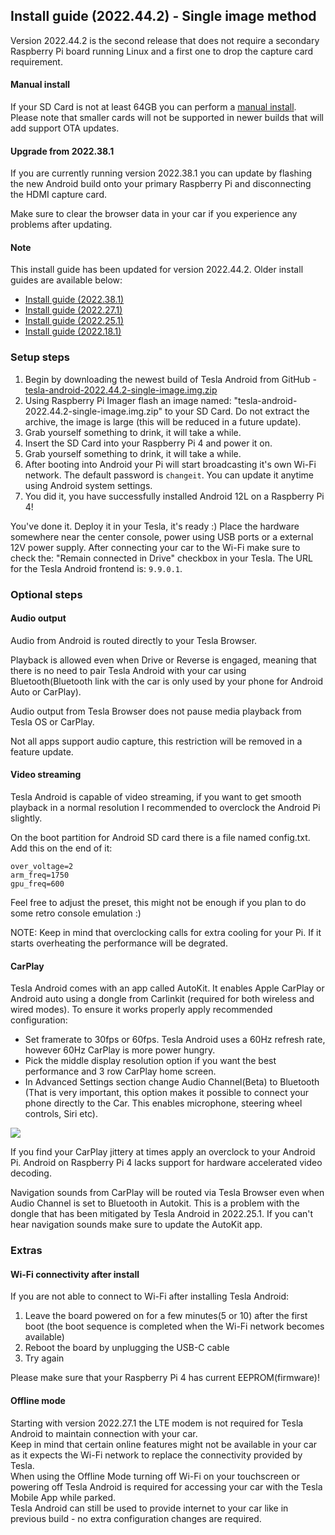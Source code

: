 ## Install guide (2022.44.2) - Single image method

Version 2022.44.2 is the second release that does not require a secondary Raspberry Pi board running Linux and a first one to drop the capture card requirement.

#### Manual install

If your SD Card is not at least 64GB you can perform a [manual install](/install-guide-full). Please note that smaller cards will not be supported in newer builds that will add support OTA updates.

#### Upgrade from 2022.38.1

If you are currently running version 2022.38.1 you can update by flashing the new Android build onto your primary Raspberry Pi and disconnecting the HDMI capture card.

Make sure to clear the browser data in your car if you experience any problems after updating.

#### Note

This install guide has been updated for version 2022.44.2. Older install guides are available below:
- [Install guide (2022.38.1)](/install-guide-2022-38-1)
- [Install guide (2022.27.1)](/install-guide-2022-27-1)
- [Install guide (2022.25.1)](/install-guide-2022-25-1)
- [Install guide (2022.18.1)](/install-guide-2022-18-1)

### Setup steps

1. Begin by downloading the newest build of Tesla Android from GitHub - [tesla-android-2022.44.2-single-image.img.zip](https://github.com/tesla-android/android-manifest/releases/download/2022.44.2/tesla-android-2022.44.2-single-image.img.zip)
2. Using Raspberry Pi Imager flash an image named: "tesla-android-2022.44.2-single-image.img.zip" to your SD Card. Do not extract the archive, the image is large (this will be reduced in a future update).
3. Grab yourself something to drink, it will take a while.
3. Insert the SD Card into your Raspberry Pi 4 and power it on.
4. Grab yourself something to drink, it will take a while.
5. After booting into Android your Pi will start broadcasting it's own Wi-Fi network. The default password is ``changeit``. You can update it anytime using Android system settings.
6. You did it, you have successfully installed Android 12L on a Raspberry Pi 4!

You've done it. Deploy it in your Tesla, it's ready :) Place the hardware somewhere near the center console, power using USB ports or a external 12V power supply. After connecting your car to the Wi-Fi make sure to check the: "Remain connected in Drive" checkbox in your Tesla. The URL for the Tesla Android frontend is: ``9.9.0.1``.

### Optional steps

#### Audio output

Audio from Android is routed directly to your Tesla Browser.

Playback is allowed even when Drive or Reverse is engaged, meaning that there is no need to pair Tesla Android with your car using Bluetooth(Bluetooth link with the car is only used by your phone for Android Auto or CarPlay).

Audio output from Tesla Browser does not pause media playback from Tesla OS or CarPlay.

Not all apps support audio capture, this restriction will be removed in a feature update.

#### Video streaming

Tesla Android is capable of video streaming, if you want to get smooth playback in a normal resolution I recommended to overclock the Android Pi slightly.

On the boot partition for Android SD card there is a file named config.txt. Add this on the end of it:
```
over_voltage=2
arm_freq=1750
gpu_freq=600
```
Feel free to adjust the preset, this might not be enough if you plan to do some retro console emulation :)

NOTE: Keep in mind that overclocking calls for extra cooling for your Pi. If it starts overheating the performance will be degrated.


#### CarPlay

Tesla Android comes with an app called AutoKit. It enables Apple CarPlay or Android auto using a dongle from Carlinkit (required for both wireless and wired modes). To ensure it works properly apply recommended configuration:
- Set framerate to 30fps or 60fps. Tesla Android uses a 60Hz refresh rate, however 60Hz CarPlay is more power hungry.
- Pick the middle display resolution option if you want the best performance and 3 row CarPlay home screen.
- In Advanced Settings section change Audio Channel(Beta) to Bluetooth (That is very important, this option makes it possible to connect your phone directly to the Car. This enables microphone, steering wheel controls, Siri etc).

<img src="assets/carplay-settings.png">

If you find your CarPlay jittery at times apply an overclock to your Android Pi. Android on Raspberry Pi 4 lacks support for hardware accelerated video decoding.

Navigation sounds from CarPlay will be routed via Tesla Browser even when Audio Channel is set to Bluetooth in Autokit. This is a problem with the dongle that has been mitigated by Tesla Android in 2022.25.1. If you can't hear navigation sounds make sure to update the AutoKit app.

### Extras

#### Wi-Fi connectivity after install

If you are not able to connect to Wi-Fi after installing Tesla Android:

1. Leave the board powered on for a few minutes(5 or 10) after the first boot (the boot sequence is completed when the Wi-Fi network becomes available)
2. Reboot the board by unplugging the USB-C cable
3. Try again

Please make sure that your Raspberry Pi 4 has current EEPROM(firmware)!

#### Offline mode

Starting with version 2022.27.1 the LTE modem is not required for Tesla Android to maintain connection with your car.<br>
Keep in mind that certain online features might not be available in your car as it expects the Wi-Fi network to replace the connectivity provided by Tesla.<br>
When using the Offline Mode turning off Wi-Fi on your touchscreen or powering off Tesla Android is required for accessing your car with the Tesla Mobile App while parked.<br>
Tesla Android can still be used to provide internet to your car like in previous build - no extra configuration changes are required.

